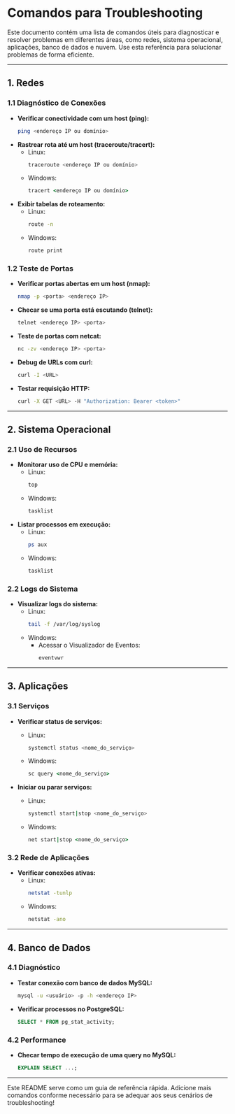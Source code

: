 # Comandos para Troubleshooting

Este documento contém uma lista de comandos úteis para diagnosticar e resolver problemas em diferentes áreas, como redes, sistema operacional, aplicações, banco de dados e nuvem. Use esta referência para solucionar problemas de forma eficiente.

---

## **1. Redes**
### **1.1 Diagnóstico de Conexões**
- **Verificar conectividade com um host (ping):**
  ```bash
  ping <endereço IP ou domínio>
  ```
- **Rastrear rota até um host (traceroute/tracert):**
  - Linux:
    ```bash
    traceroute <endereço IP ou domínio>
    ```
  - Windows:
    ```cmd
    tracert <endereço IP ou domínio>
    ```
- **Exibir tabelas de roteamento:**
  - Linux:
    ```bash
    route -n
    ```
  - Windows:
    ```cmd
    route print
    ```

### **1.2 Teste de Portas**
- **Verificar portas abertas em um host (nmap):**
  ```bash
  nmap -p <porta> <endereço IP>
  ```
- **Checar se uma porta está escutando (telnet):**
  ```bash
  telnet <endereço IP> <porta>
  ```
- **Teste de portas com netcat:**
  ```bash
  nc -zv <endereço IP> <porta>
  ```
- **Debug de URLs com curl:**
  ```bash
  curl -I <URL>
  ```
- **Testar requisição HTTP:**
  ```bash
  curl -X GET <URL> -H "Authorization: Bearer <token>"
  ```
---

## **2. Sistema Operacional**
### **2.1 Uso de Recursos**
- **Monitorar uso de CPU e memória:**
  - Linux:
    ```bash
    top
    ```
  - Windows:
    ```cmd
    tasklist
    ```
- **Listar processos em execução:**
  - Linux:
    ```bash
    ps aux
    ```
  - Windows:
    ```cmd
    tasklist
    ```

### **2.2 Logs do Sistema**
- **Visualizar logs do sistema:**
  - Linux:
    ```bash
    tail -f /var/log/syslog
    ```
  - Windows:
    - Acessar o Visualizador de Eventos:
      ```cmd
      eventvwr
      ```

---

## **3. Aplicações**
### **3.1 Serviços**
- **Verificar status de serviços:**
  - Linux:
    ```bash
    systemctl status <nome_do_serviço>
    ```
  - Windows:
    ```cmd
    sc query <nome_do_serviço>
    ```

- **Iniciar ou parar serviços:**
  - Linux:
    ```bash
    systemctl start|stop <nome_do_serviço>
    ```
  - Windows:
    ```cmd
    net start|stop <nome_do_serviço>
    ```

### **3.2 Rede de Aplicações**
- **Verificar conexões ativas:**
  - Linux:
    ```bash
    netstat -tunlp
    ```
  - Windows:
    ```cmd
    netstat -ano
    ```

---

## **4. Banco de Dados**
### **4.1 Diagnóstico**
- **Testar conexão com banco de dados MySQL:**
  ```bash
  mysql -u <usuário> -p -h <endereço IP>
  ```
- **Verificar processos no PostgreSQL:**
  ```sql
  SELECT * FROM pg_stat_activity;
  ```

### **4.2 Performance**
- **Checar tempo de execução de uma query no MySQL:**
  ```sql
  EXPLAIN SELECT ...;
  ```

---

Este README serve como um guia de referência rápida. Adicione mais comandos conforme necessário para se adequar aos seus cenários de troubleshooting!
